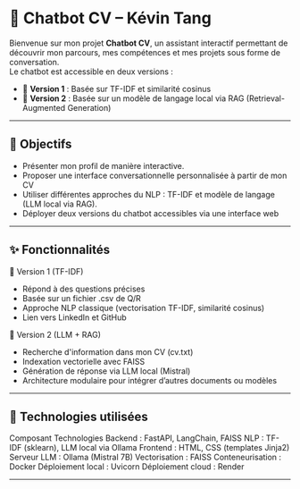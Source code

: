 # 🤖 Chatbot CV – Kévin Tang

Bienvenue sur mon projet **Chatbot CV**, un assistant interactif permettant de découvrir mon parcours, mes compétences et mes projets sous forme de conversation.  
Le chatbot est accessible en deux versions :

- 🔹 **Version 1** : Basée sur TF-IDF et similarité cosinus
- 🔸 **Version 2** : Basée sur un modèle de langage local via RAG (Retrieval-Augmented Generation)

---

## 🧠 Objectifs

- Présenter mon profil de manière interactive.
- Proposer une interface conversationnelle personnalisée à partir de mon CV
- Utiliser différentes approches du NLP : TF-IDF et modèle de langage (LLM local via RAG).
- Déployer deux versions du chatbot accessibles via une interface web

---

## ✨ Fonctionnalités

🔹 Version 1 (TF-IDF)
- Répond à des questions précises
- Basée sur un fichier .csv de Q/R
- Approche NLP classique (vectorisation TF-IDF, similarité cosinus)
- Lien vers LinkedIn et GitHub

🔸 Version 2 (LLM + RAG)
- Recherche d'information dans mon CV (cv.txt)
- Indexation vectorielle avec FAISS
- Génération de réponse via LLM local (Mistral)
- Architecture modulaire pour intégrer d’autres documents ou modèles

---

## 🧰 Technologies utilisées

Composant	Technologies
Backend	: FastAPI, LangChain, FAISS
NLP	: TF-IDF (sklearn), LLM local via Ollama
Frontend : HTML, CSS (templates Jinja2)
Serveur LLM :	Ollama (Mistral 7B)
Vectorisation :	FAISS
Conteneurisation : Docker
Déploiement local : Uvicorn
Déploiement cloud : Render

---

